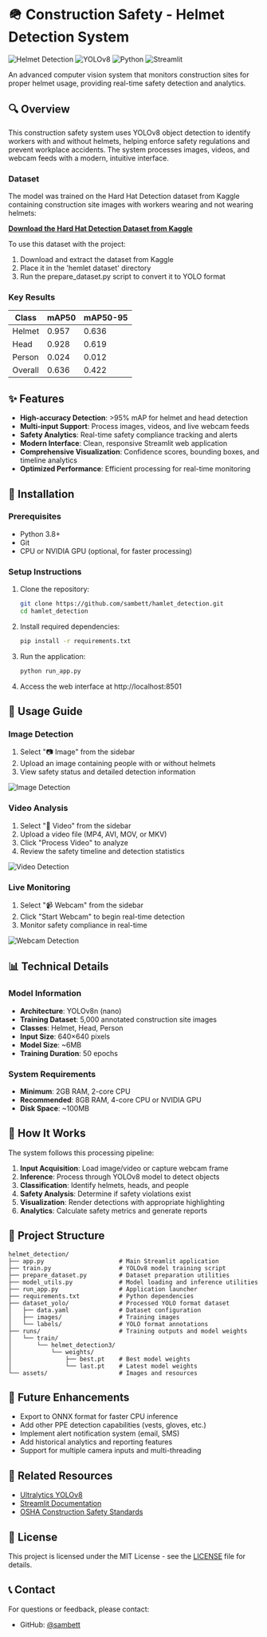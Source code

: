 # 🪖 Construction Safety - Helmet Detection System

![Helmet Detection](https://img.shields.io/badge/Safety-Helmet%20Detection-orange)
![YOLOv8](https://img.shields.io/badge/Model-YOLOv8-blue)
![Python](https://img.shields.io/badge/Python-3.8%2B-green)
![Streamlit](https://img.shields.io/badge/UI-Streamlit-red)

An advanced computer vision system that monitors construction sites for proper helmet usage, providing real-time safety detection and analytics.

## 🔍 Overview

This construction safety system uses YOLOv8 object detection to identify workers with and without helmets, helping enforce safety regulations and prevent workplace accidents. The system processes images, videos, and webcam feeds with a modern, intuitive interface.

### Dataset

The model was trained on the Hard Hat Detection dataset from Kaggle containing construction site images with workers wearing and not wearing helmets:

**[Download the Hard Hat Detection Dataset from Kaggle](https://www.kaggle.com/datasets/andrewmvd/hard-hat-detection?resource=download)**

To use this dataset with the project:
1. Download and extract the dataset from Kaggle
2. Place it in the 'hemlet dataset' directory
3. Run the prepare_dataset.py script to convert it to YOLO format

### Key Results

| Class   | mAP50 | mAP50-95 |
|---------|-------|----------|
| Helmet  | 0.957 | 0.636    |
| Head    | 0.928 | 0.619    |
| Person  | 0.024 | 0.012    |
| Overall | 0.636 | 0.422    |

## ✨ Features

- **High-accuracy Detection**: >95% mAP for helmet and head detection
- **Multi-input Support**: Process images, videos, and live webcam feeds
- **Safety Analytics**: Real-time safety compliance tracking and alerts
- **Modern Interface**: Clean, responsive Streamlit web application
- **Comprehensive Visualization**: Confidence scores, bounding boxes, and timeline analytics
- **Optimized Performance**: Efficient processing for real-time monitoring

## 🔧 Installation

### Prerequisites

- Python 3.8+
- Git
- CPU or NVIDIA GPU (optional, for faster processing)

### Setup Instructions

1. Clone the repository:
   ```bash
   git clone https://github.com/sambett/hamlet_detection.git
   cd hamlet_detection
   ```

2. Install required dependencies:
   ```bash
   pip install -r requirements.txt
   ```

3. Run the application:
   ```bash
   python run_app.py
   ```

4. Access the web interface at http://localhost:8501

## 🚀 Usage Guide

### Image Detection

1. Select "📷 Image" from the sidebar
2. Upload an image containing people with or without helmets
3. View safety status and detailed detection information

![Image Detection](assets/image_detection_example.jpg)

### Video Analysis

1. Select "🎥 Video" from the sidebar
2. Upload a video file (MP4, AVI, MOV, or MKV)
3. Click "Process Video" to analyze
4. Review the safety timeline and detection statistics

![Video Detection](assets/video_detection_example.jpg)

### Live Monitoring

1. Select "📹 Webcam" from the sidebar
2. Click "Start Webcam" to begin real-time detection
3. Monitor safety compliance in real-time

![Webcam Detection](assets/webcam_detection_example.jpg)

## 📊 Technical Details

### Model Information

- **Architecture**: YOLOv8n (nano)
- **Training Dataset**: 5,000 annotated construction site images
- **Classes**: Helmet, Head, Person
- **Input Size**: 640×640 pixels
- **Model Size**: ~6MB
- **Training Duration**: 50 epochs

### System Requirements

- **Minimum**: 2GB RAM, 2-core CPU
- **Recommended**: 8GB RAM, 4-core CPU or NVIDIA GPU
- **Disk Space**: ~100MB

## 🧠 How It Works

The system follows this processing pipeline:

1. **Input Acquisition**: Load image/video or capture webcam frame
2. **Inference**: Process through YOLOv8 model to detect objects
3. **Classification**: Identify helmets, heads, and people
4. **Safety Analysis**: Determine if safety violations exist
5. **Visualization**: Render detections with appropriate highlighting
6. **Analytics**: Calculate safety metrics and generate reports

## 🔄 Project Structure

```
helmet_detection/
├── app.py                     # Main Streamlit application
├── train.py                   # YOLOv8 model training script
├── prepare_dataset.py         # Dataset preparation utilities
├── model_utils.py             # Model loading and inference utilities
├── run_app.py                 # Application launcher
├── requirements.txt           # Python dependencies
├── dataset_yolo/              # Processed YOLO format dataset
│   ├── data.yaml              # Dataset configuration
│   ├── images/                # Training images
│   └── labels/                # YOLO format annotations
├── runs/                      # Training outputs and model weights
│   └── train/
│       └── helmet_detection3/
│           └── weights/
│               ├── best.pt    # Best model weights
│               └── last.pt    # Latest model weights
└── assets/                    # Images and resources
```

## 🌟 Future Enhancements

- Export to ONNX format for faster CPU inference
- Add other PPE detection capabilities (vests, gloves, etc.)
- Implement alert notification system (email, SMS)
- Add historical analytics and reporting features
- Support for multiple camera inputs and multi-threading

## 🔗 Related Resources

- [Ultralytics YOLOv8](https://github.com/ultralytics/ultralytics)
- [Streamlit Documentation](https://docs.streamlit.io/)
- [OSHA Construction Safety Standards](https://www.osha.gov/construction)

## 📜 License

This project is licensed under the MIT License - see the [LICENSE](LICENSE) file for details.

## 📞 Contact

For questions or feedback, please contact:
- GitHub: [@sambett](https://github.com/sambett)
